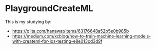 # PlaygroundCreateML

This is my studying by:
- https://qiita.com/hanawat/items/63176648a52b5e0b985b
- https://medium.com/xcblog/how-to-train-machine-learning-models-with-createml-for-ios-testing-e8e013cd3d9f
